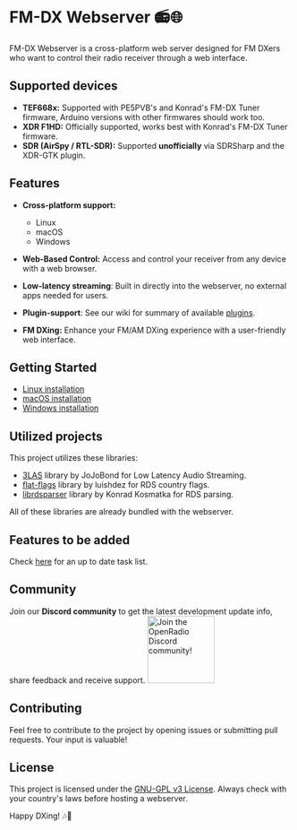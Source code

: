 # FM-DX Webserver 📻🌐

FM-DX Webserver is a cross-platform web server designed for FM DXers who want to control their radio receiver through a web interface.

## Supported devices

- **TEF668x:** Supported with PE5PVB's and Konrad's FM-DX Tuner firmware, Arduino versions with other firmwares should work too.
- **XDR F1HD:** Officially supported, works best with Konrad's FM-DX Tuner firmware.
- **SDR (AirSpy / RTL-SDR):** Supported **unofficially** via SDRSharp and the XDR-GTK plugin.

## Features

- **Cross-platform support:**
  - Linux
  - macOS
  - Windows

- **Web-Based Control:** Access and control your receiver from any device with a web browser.
- **Low-latency streaming**: Built in directly into the webserver, no external apps needed for users.

- **Plugin-support**: See our wiki for summary of available [plugins](https://github.com/NoobishSVK/fm-dx-webserver/wiki/Plugin-List).
- **FM DXing:** Enhance your FM/AM DXing experience with a user-friendly web interface.

## Getting Started

- [Linux installation](https://github.com/NoobishSVK/fm-dx-webserver/wiki/Linux-Installation)
- [macOS installation](https://github.com/NoobishSVK/fm-dx-webserver/wiki/macOS-Installation)
- [Windows installation](https://github.com/NoobishSVK/fm-dx-webserver/wiki/Windows-Installation)

## Utilized projects

This project utilizes these libraries:

- [3LAS](https://github.com/jojobond/3LAS) library by JoJoBond for Low Latency Audio Streaming.
- [flat-flags](https://github.com/luishdez/flat-flags) library by luishdez for RDS country flags.
- [librdsparser](https://github.com/kkonradpl/librdsparser) library by Konrad Kosmatka for RDS parsing.

All of these libraries are already bundled with the webserver.

## Features to be added

Check [here](https://trello.com/b/OAKo7n0Q/fm-dx-webserver) for an up to date task list.

## Community

Join our **Discord community** to get the latest development update info, share feedback and receive support.
[<img alt="Join the OpenRadio Discord community!" src="https://i.imgur.com/lI9Tuxf.png" height="120">](https://discord.gg/ZAVNdS74mC)  

## Contributing

Feel free to contribute to the project by opening issues or submitting pull requests. Your input is valuable!

## License

This project is licensed under the [GNU-GPL v3 License](LICENSE.md).
Always check with your country's laws before hosting a webserver.

Happy DXing! 🎶📡
